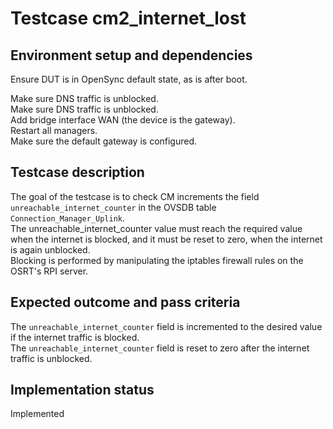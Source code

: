 # Testcase cm2_internet_lost

## Environment setup and dependencies

Ensure DUT is in OpenSync default state, as is after boot.

Make sure DNS traffic is unblocked.\
Make sure DNS traffic is unblocked.\
Add bridge interface WAN (the device is the
gateway).\
Restart all managers.\
Make sure the default gateway is configured.

## Testcase description

The goal of the testcase is to check CM increments the field `unreachable_internet_counter` in the OVSDB table
`Connection_Manager_Uplink`.\
The unreachable_internet_counter value must reach the required value when the internet is
blocked, and it must be reset to zero, when the internet is again unblocked.\
Blocking is performed by manipulating the
iptables firewall rules on the OSRT's RPI server.

## Expected outcome and pass criteria

The `unreachable_internet_counter` field is incremented to the desired value if the internet traffic is blocked.\
The
`unreachable_internet_counter` field is reset to zero after the internet traffic is unblocked.

## Implementation status

Implemented
